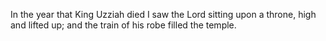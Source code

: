 In the year that King Uzziah died I saw the Lord sitting upon a throne, high and lifted up; and the train of his robe filled the temple.
